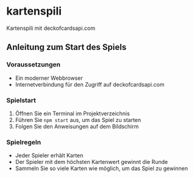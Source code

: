 # kartenspili
Kartenspili mit deckofcardsapi.com

## Anleitung zum Start des Spiels

### Voraussetzungen
- Ein moderner Webbrowser
- Internetverbindung für den Zugriff auf deckofcardsapi.com

### Spielstart
1. Öffnen Sie ein Terminal im Projektverzeichnis
2. Führen Sie `npm start` aus, um das Spiel zu starten
3. Folgen Sie den Anweisungen auf dem Bildschirm

### Spielregeln
- Jeder Spieler erhält Karten
- Der Spieler mit dem höchsten Kartenwert gewinnt die Runde
- Sammeln Sie so viele Karten wie möglich, um das Spiel zu gewinnen